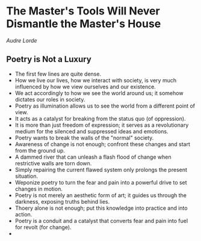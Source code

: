 # The Master's Tools Will Never Dismantle the Master's House
*Audre Lorde*

## Poetry is Not a Luxury
- The first few lines are quite dense.
- How we live our lives, how we interact with society, is very much influenced by how we view ourselves and our existence.
- We act accordingly to how we see the world around us; it somehow dictates our roles in society.
- Poetry as illumination allows us to see the world from a different point of view.
- It acts as a catalyst for breaking from the status quo (of oppression).
- It is more than just freedom of expression; it serves as a revolutionary medium for the silenced and suppressed ideas and emotions.
- Poetry wants to break the walls of the "normal" society.
- Awareness of change is not enough; confront these changes and start from the ground up.
- A dammed river that can unleash a flash flood of change when restrictive walls are torn down.
- Simply repairing the current flawed system only prolongs the present situation.
- Weponize poetry to turn the fear and pain into a powerful drive to set changes in motion.
- Poetry is not merely an aesthetic form of art; it guides us through the darkness, exposing truths behind lies.
- Thoery alone is not enough; put this knowledge into practice and into action.
- Poetry is a conduit and a catalyst that converts fear and pain into fuel for revolt (for change).
-    
